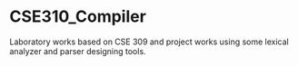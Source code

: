 # CSE310_Compiler
  Laboratory works based on CSE 309 and project works using some lexical analyzer and parser designing tools.
